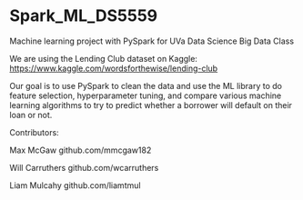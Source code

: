 # Spark_ML_DS5559
Machine learning project with PySpark for UVa Data Science Big Data Class

We are using the Lending Club dataset on Kaggle: https://www.kaggle.com/wordsforthewise/lending-club

Our goal is to use PySpark to clean the data and use the ML library to do feature selection, hyperparameter tuning, and compare various machine learning algorithms to try to predict whether a borrower will default on their loan or not.

Contributors:

Max McGaw github.com/mmcgaw182    

Will Carruthers  github.com/wcarruthers    

Liam Mulcahy github.com/liamtmul
